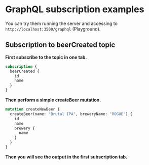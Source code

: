 # GraphQL subscription examples

You can try them running the server and accessing to `http://localhost:3500/graphql` (Playground).

## Subscription to beerCreated topic

**First subscribe to the topic in one tab.**

```graphql
subscription {
  beerCreated {
    id
    name
  }
}
```

**Then perform a simple createBeer mutation.**

```graphql
mutation createNewBeer {
  createBeer(name: "Brutal IPA", breweryName: "ROGUE") {
    id
    name
    brewery {
      name
    }
  }
}
```

**Then you will see the output in the first subscription tab.**

